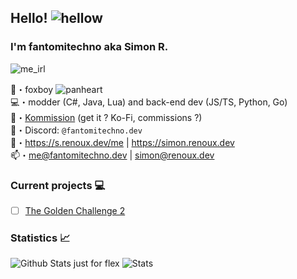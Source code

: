 ## Hello! ![hellow](https://cdn.discordapp.com/emojis/438755742627921920.webp?size=32&quality=lossless)
### I'm fantomitechno aka Simon R.
![me_irl](https://cdn.discordapp.com/emojis/1024790523833237514.webp?size=96&quality=lossless)

🦊・foxboy ![panheart](https://cdn.discordapp.com/emojis/1021079224154595418.webp?size=16&quality=lossless)\
💻・modder (C#, Java, Lua) and back-end dev (JS/TS, Python, Go)\
💸・[Kommission](https://s.renoux.dev/commissions) (get it ? Ko-Fi, commissions ?) \
🥼・Discord: `@fantomitechno.dev`\
🔗・https://s.renoux.dev/me | https://simon.renoux.dev \
📫・[me@fantomitechno.dev](mailto:me@fantomitechno.dev) | [simon@renoux.dev](mailto:simon@renoux.dev)

### Current projects 💻
- [ ] [The Golden Challenge 2](https://simon.renoux.dev/projects/tgc)

### Statistics 📈
![Github Stats just for flex](https://github-readme-stats.vercel.app/api?username=fantomitechno&show_icons=true&theme=cobalt&count_private=true)
![Stats](https://github-readme-stats.vercel.app/api/top-langs/?username=fantomitechno&layout=compact&theme=outrun)
